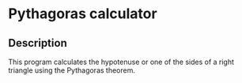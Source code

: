 # Pythagoras calculator
## Description
This program calculates the hypotenuse or one of the sides of a right triangle using the Pythagoras theorem.

